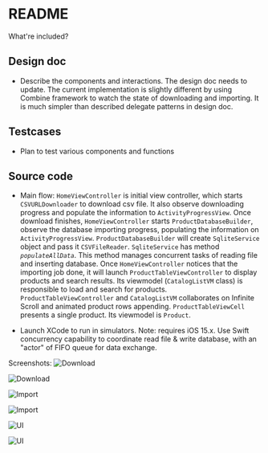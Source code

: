 # README #
What're included?

## Design doc ##

* Describe the components and interactions. The design doc needs to update. The current implementation is slightly different by using Combine framework to watch the state of downloading and importing. It is much simpler than described delegate patterns in design doc.

## Testcases ##

* Plan to test various components and functions

## Source code ##
* Main flow: `HomeViewController` is initial view controller, which starts `CSVURLDownloader` to download csv file. It also observe downloading progress and populate the information to `ActivityProgressView`. Once download finishes, `HomeViewController` starts `ProductDatabaseBuilder`, observe the database importing progress, populating the information on `ActivityProgressView`. `ProductDatabaseBuilder` will create `SqliteService` object and pass it `CSVFileReader`. `SqliteService` has method *`populateAllData`*. This method manages concurrent tasks of reading file and inserting database. Once `HomeViewController` notices that the importing job done, it will launch `ProductTableViewController` to display products and search results. Its viewmodel (`CatalogListVM` class) is responsible to load and search for products.
`ProductTableViewController` and `CatalogListVM` collaborates on Infinite Scroll and animated product rows appending. `ProductTableViewCell` presents a single product. Its viewmodel is `Product`.

* Launch XCode to run in simulators. Note: requires iOS 15.x. Use Swift concurrency capability to coordinate read file & write database, with an "actor" of FIFO queue for data exchange.

Screenshots:
![Download](https://github.com/victorzengsfbay/ProductCatalog/blob/main/Simulator%20Screen%20Shot%20-%20iPod%20touch%20(7th%20generation)%20-%202022-07-16%20at%2013.19.20.png)

![Download](https://github.com/victorzengsfbay/ProductCatalog/blob/main/Simulator%20Screen%20Shot%20-%20iPod%20touch%20(7th%20generation)%20-%202022-07-16%20at%2013.19.51.png)

![Import](https://github.com/victorzengsfbay/ProductCatalog/blob/main/Simulator%20Screen%20Shot%20-%20iPod%20touch%20(7th%20generation)%20-%202022-07-16%20at%2013.20.36.png)

![Import](https://github.com/victorzengsfbay/ProductCatalog/blob/main/Simulator%20Screen%20Shot%20-%20iPod%20touch%20(7th%20generation)%20-%202022-07-16%20at%2013.20.48.png)

![UI](https://github.com/victorzengsfbay/ProductCatalog/blob/main/Simulator%20Screen%20Shot%20-%20iPod%20touch%20(7th%20generation)%20-%202022-07-16%20at%2013.21.21.png)

![UI](https://github.com/victorzengsfbay/ProductCatalog/blob/main/Simulator%20Screen%20Shot%20-%20iPod%20touch%20(7th%20generation)%20-%202022-07-16%20at%2013.21.28.png)

